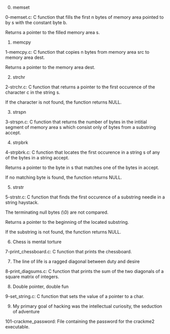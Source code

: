0. memset



0-memset.c: C function that fills the first n bytes of memory area pointed to by s with the constant byte b.

Returns a pointer to the filled memory area s.

1. memcpy



1-memcpy.c: C function that copies n bytes from memory area src to memory area dest.

Returns a pointer to the memory area dest.

2. strchr



2-strchr.c: C function that returns a pointer to the first occurence of the character c in the string s.

If the character is not found, the function returns NULL.

3. strspn



3-strspn.c: C function that returns the number of bytes in the intitial segment of memory area s which consist only of bytes from a substring accept.

4. strpbrk



4-strpbrk.c: C function that locates the first occurence in a string s of any of the bytes in a string accept.

Returns a pointer to the byte in s that matches one of the bytes in accept.

If no matching byte is found, the function returns NULL.

5. strstr



5-strstr.c: C function that finds the first occurence of a substring needle in a string haystack.

The terminating null bytes (\0) are not compared.

Returns a pointer to the beginning of the located substring.

If the substring is not found, the function returns NULL.

6. Chess is mental torture



7-print_chessboard.c: C function that prints the chessboard.

7. The line of life is a ragged diagonal between duty and desire



8-print_diagsums.c: C function that prints the sum of the two diagonals of a square matrix of integers.

8. Double pointer, double fun



9-set_string.c: C function that sets the value of a pointer to a char.

9. My primary goal of hacking was the intellectual curiosity, the seduction of adventure



101-crackme_password: File containing the password for the crackme2 executable.
